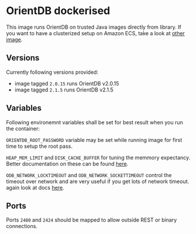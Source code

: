 # OrientDB dockerised
This image runs OrientDB on trusted Java images directly from library. If you want to have 
a clusterized setup on Amazon ECS, take a look at [other image](https://github.com/mohamnag/ecs-orientdb).

## Versions
Currently following versions provided:
 - image tagged `2.0.15` runs OrientDB v2.0.15
 - image tagged `2.1.5` runs OrientDB v2.1.5

## Variables
Following environemnt variables shall be set for best result when you run the container:

`ORIENTDB_ROOT_PASSWORD` variable may be set while running image for first time to setup the root pass.

`HEAP_MEM_LIMIT` and `DISK_CACHE_BUFFER` for tuning the memmory expectancy. Better documentation on 
these can be found [here](https://github.com/mohamnag/ecs-orientdb).

`ODB_NETWORK_LOCKTIMEOUT` and `ODB_NETWORK_SOCKETTIMEOUT` control the timeout over network and are very 
useful if you get lots of network timeout. again look at docs [here](https://github.com/mohamnag/ecs-orientdb).

## Ports
Ports `2480` and `2424` should be mapped to allow outside REST or binary connections.
